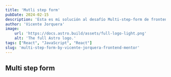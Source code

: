 ```yaml
---
title: 'Mutli step form'
pubDate: 2024-02-15
description: 'Esta es mi solución al desafío Multi-step-form de frontendmentor, un proyecto donde apliqué diferentes tecnologías para hacer un formulario multi paso persistiendo el estado y compartimentando el acceso a componentes con React.'
author: 'Vicente Jorquera'
image:
    url: 'https://docs.astro.build/assets/full-logo-light.png'
    alt: 'The full Astro logo.'
tags: ["React", "JavaScript", "React"]
slug: 'multi-step-form-by-vicente-jorquera-frontend-mentor'
---
```


## Multi step form